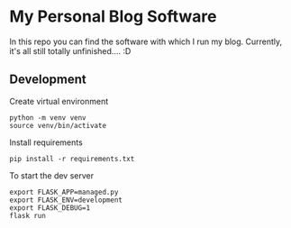 # My Personal Blog Software

In this repo you can find the software with which I run my blog.
Currently, it's all still totally unfinished.... :D

## Development
Create virtual environment
```shell
python -m venv venv
source venv/bin/activate
```

Install requirements
```shell
pip install -r requirements.txt
```

To start the dev server 
```shell
export FLASK_APP=managed.py
export FLASK_ENV=development
export FLASK_DEBUG=1
flask run
```